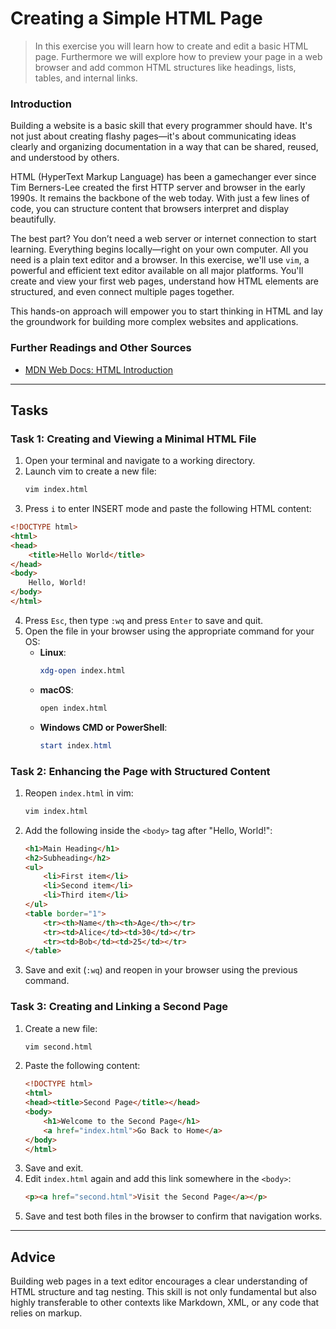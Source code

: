 <!---
{
  "id": "3ee0acd9-0f99-4423-b4f3-a0ca84a16422",
  "depends_on": ["2c7334b3-b07d-48d6-a562-79072d8e166e"],
  "author": "Stephan Bökelmann",
  "first_used": "2025-04-13",
  "keywords": ["HTML", "vim", "terminal", "basic web page", "cross-platform"]
}
--->

# Creating a Simple HTML Page

> In this exercise you will learn how to create and edit a basic HTML page. Furthermore we will explore how to preview your page in a web browser and add common HTML structures like headings, lists, tables, and internal links.

### Introduction

Building a website is a basic skill that every programmer should have. It's not just about creating flashy pages—it's about communicating ideas clearly and organizing documentation in a way that can be shared, reused, and understood by others.

HTML (HyperText Markup Language) has been a gamechanger ever since Tim Berners-Lee created the first HTTP server and browser in the early 1990s. It remains the backbone of the web today. With just a few lines of code, you can structure content that browsers interpret and display beautifully.

The best part? You don’t need a web server or internet connection to start learning. Everything begins locally—right on your own computer. All you need is a plain text editor and a browser. In this exercise, we'll use `vim`, a powerful and efficient text editor available on all major platforms. You'll create and view your first web pages, understand how HTML elements are structured, and even connect multiple pages together.

This hands-on approach will empower you to start thinking in HTML and lay the groundwork for building more complex websites and applications.


### Further Readings and Other Sources

- [MDN Web Docs: HTML Introduction](https://developer.mozilla.org/en-US/docs/Web/HTML)

---

## Tasks

### Task 1: Creating and Viewing a Minimal HTML File

1. Open your terminal and navigate to a working directory.
2. Launch vim to create a new file:
   ```sh
   vim index.html
   ```
3. Press `i` to enter INSERT mode and paste the following HTML content:
```html
<!DOCTYPE html>
<html>
<head>
    <title>Hello World</title>
</head>
<body>
    Hello, World!
</body>
</html>
```
4. Press `Esc`, then type `:wq` and press `Enter` to save and quit.
5. Open the file in your browser using the appropriate command for your OS:
   - **Linux**:
     ```sh
     xdg-open index.html
     ```
   - **macOS**:
     ```sh
     open index.html
     ```
   - **Windows CMD or PowerShell**:
     ```powershell
     start index.html
     ```

### Task 2: Enhancing the Page with Structured Content

1. Reopen `index.html` in vim:
   ```sh
   vim index.html
   ```
2. Add the following inside the `<body>` tag after "Hello, World!":
   ```html
   <h1>Main Heading</h1>
   <h2>Subheading</h2>
   <ul>
       <li>First item</li>
       <li>Second item</li>
       <li>Third item</li>
   </ul>
   <table border="1">
       <tr><th>Name</th><th>Age</th></tr>
       <tr><td>Alice</td><td>30</td></tr>
       <tr><td>Bob</td><td>25</td></tr>
   </table>
   ```
3. Save and exit (`:wq`) and reopen in your browser using the previous command.

### Task 3: Creating and Linking a Second Page

1. Create a new file:
   ```sh
   vim second.html
   ```
2. Paste the following content:
   ```html
   <!DOCTYPE html>
   <html>
   <head><title>Second Page</title></head>
   <body>
       <h1>Welcome to the Second Page</h1>
       <a href="index.html">Go Back to Home</a>
   </body>
   </html>
   ```
3. Save and exit.
4. Edit `index.html` again and add this link somewhere in the `<body>`:
   ```html
   <p><a href="second.html">Visit the Second Page</a></p>
   ```
5. Save and test both files in the browser to confirm that navigation works.

---

## Advice

Building web pages in a text editor encourages a clear understanding of HTML structure and tag nesting. This skill is not only fundamental but also highly transferable to other contexts like Markdown, XML, or any code that relies on markup.
